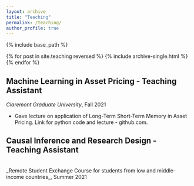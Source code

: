 ```yaml
---
layout: archive
title: "Teaching"
permalink: /teaching/
author_profile: true
---
```


{% include base_path %}


{% for post in site.teaching reversed %}
  {% include archive-single.html %}
{% endfor %}


## Machine Learning in Asset Pricing - Teaching Assistant
_Claremont Graduate University_, Fall 2021
<br>
* Gave lecture on application of Long-Term Short-Term Memory in Asset Pricing. Link for python code and lecture - github.com.
## Causal Inference and Research Design - Teaching Assistant
<br>
_Remote Student Exchange Course for students from low and middle-income countries_, Summer 2021

